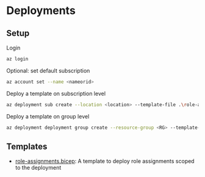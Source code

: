 # Deployments

## Setup

Login

```bash
az login
```

Optional: set default subscription

```bash
az account set --name <nameorid>
```

Deploy a template on subscription level

```bash
az deployment sub create --location <location> --template-file .\role-assignments.bicep  --parameters .\role-assignments.bicepparam
```

Deploy a template on group level

```bash
az deployment deployment group create --resource-group <RG> --template-file .\role-assignments.bicep  --parameters .\role-assignments.bicepparam
```

## Templates

- [role-assignments.bicep](.\role-assignments.bicep): A template to deploy role assignments scoped to the deployment
